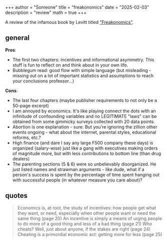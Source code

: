 +++
author = "Someone"
title = "freakonomics"
date = "2025-02-03"
description = "review"
math = true
+++

A review of the infamous book by Levitt titled ["Freakonomics"](https://freakonomics.com/). 
<!--more-->

## general

**Pros**:

- The first two chapters: incentives and informational asymmetry. This stuff is fun to reflect on and think about in your own life.
- Bubblegum read: good flow with simple language (but misleading - missing out on a lot of important statistics and assumptions to reach your conclusions professor...)

**Cons**: 

- The last four chapters (maybe publisher requirements to not only be a 50-page excerpt)
- I am annoyed by economics. It's like playing connect the dots with an infinitude of confounding variables and no LEGITIMATE "laws" can be obtained from some gimmicky surveys collected with 20 data points.
- Abortion is one explanation - sure. But you're ignoring the zillion other events ongoing - what about the internet, parental styles, educational reforms, etc.?
- High finance (and dare I say any large F500 company these days) is organized (salary-wise) just like a gang with executives making orders of magnitude more, but with less contributions to bottom line (than drug dealers)
- The parenting sections (5 & 6) were so unbelievably disorganized. He just listed names and strawman arguments - like dude, what if a person's success is spent by the percentage of time spent hanging out with successful people (in whatever measure you care about)?

## quotes

> Economics is, at root, the study of incentives: how people get what they want, or need, especially when other people want or need the same thing (page 20)
> An incentive is simply a means of urging people to do more of a good thing and less of a bad thing (page 21)
> Who cheats? Well, just about anyone, if the stakes are right (page 24)
> Cheating is a primordial economic act: getting more for less (page 25)
